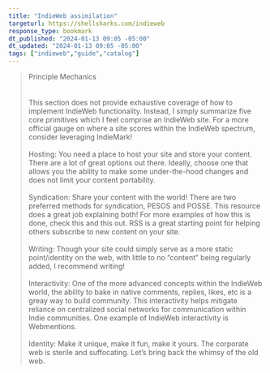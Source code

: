 ```yaml
---
title: "IndieWeb assimilation"
targeturl: https://shellsharks.com/indieweb
response_type: bookmark
dt_published: "2024-01-13 09:05 -05:00"
dt_updated: "2024-01-13 09:05 -05:00"
tags: ["indieweb","guide","catalog"]
---
```



> Principle Mechanics    
> <br>  
> This section does not provide exhaustive coverage of how to implement IndieWeb functionality. Instead, I simply summarize five core primitives which I feel comprise an IndieWeb site. For a more official gauge on where a site scores within the IndieWeb spectrum, consider leveraging IndieMark!  
> <br>
>    Hosting: You need a place to host your site and store your content. There are a lot of great options out there. Ideally, choose one that allows you the ability to make some under-the-hood changes and does not limit your content portability.  
> <br>
>    Syndication: Share your content with the world! There are two preferred methods for syndication, PESOS and POSSE. This resource does a great job explaining both! For more examples of how this is done, check this and this out. RSS is a great starting point for helping others subscribe to new content on your site.  
> <br>
>    Writing: Though your site could simply serve as a more static point/identity on the web, with little to no “content” being regularly added, I recommend writing!  
> <br>
>    Interactivity: One of the more advanced concepts within the IndieWeb world, the ability to bake in native comments, replies, likes, etc is a greay way to build community. This interactivity helps mitigate reliance on centralized social networks for communication within Indie communities. One example of IndieWeb interactivity is Webmentions.  
> <br>
>    Identity: Make it unique, make it fun, make it yours. The corporate web is sterile and suffocating. Let’s bring back the whimsy of the old web.  